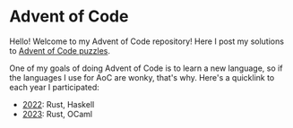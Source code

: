 # Advent of Code

Hello! Welcome to my Advent of Code repository! Here I post my solutions to [Advent of Code puzzles](https://adventofcode.com).

One of my goals of doing Advent of Code is to learn a new language, so if the languages I use for AoC are wonky, that's why.
Here's a quicklink to each year I participated:
- [2022](/2022): Rust, Haskell
- [2023](/2023): Rust, OCaml
